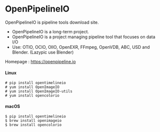# OpenPipelineIO
OpenPipelineIO is pipeline tools download site.

- OpenPipelineIO is a long-term project.
- OpenPipelineIO is a project managing pipeline tool that focuses on data I/O
- Use: OTIO, OCIO, OIIO, OpenEXR, FFmpeg, OpenVDB, ABC, USD and Blender. (Lazypic use Blender)

Homepage : https://openpipeline.io

#### Linux
```
# pip install opentimelineio
# yum install OpenImageIO
# yum install OpenImageIO-utils
# yum install opencolorio
```

#### macOS
```
$ pip install opentimelineio
$ brew install openimageio
$ brew install opencolorio
```
